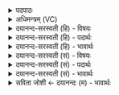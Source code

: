 <details><summary>पदपाठः</summary>

रा॒ये। नु। यम्। ज॒ज्ञतुः॑। रोद॑सी॒ इति॒ रोद॑सी। इ॒मे इती॒मे। रा॒ये। दे॒वी। धि॒षणा॑। धा॒ति॒। दे॒वम्। अध॑। वा॒युम्। नि॒युत॒ इति॑ नि॒ऽयुतः॑। स॒श्च॒त॒। स्वाः। उ॒त। श्वे॒तम्। वसु॑धिति॒मिति॒ वसु॑ऽधितिम्। नि॒रे॒के। २४।
</details>

<details><summary>अधिमन्त्रम् (VC)</summary>

- वायुर्देवता
- वसिष्ठ ऋषिः
- त्रिष्टुप्
- धैवतः
</details>

<details><summary>दयानन्द-सरस्वती (हि) - विषयः</summary>

फिर मनुष्यों को क्या करना चाहिये, इस विषय को अगले मन्त्र में कहा है ॥
</details>

<details><summary>दयानन्द-सरस्वती (हि) - पदार्थः</summary>

पदार्थान्वयभाषाः -  हे मनुष्यो ! (इमे) ये (रोदसी) आकाश, भूमि (राये) धन के अर्थ (यम्) जिसको (जज्ञतुः) उत्पन्न करें (देवी) उत्तम गुणवाली (धिषणा) बुद्धि के समान वर्त्तमान स्त्री जिस (देवम्) उत्तम पति को (राये) धन के लिये (नु) शीघ्र (धाति) धारण करती है। (अध) इस के अनन्तर (निरेके) निश्शङ्क स्थान में (स्वाः) अपने सम्बन्धी (नियुतः) निश्चय कर मिलाने वा पृथक् करनेवाले जन (श्वेतम्) वृद्ध (उत) और (वसुधितिम्) पृथिव्यादि वसुओं के धारण के हेतु (वायुम्) वायु को (सश्चत) प्राप्त होते हैं, उस को तुम लोग जानो ॥२४ ॥
</details>

<details><summary>दयानन्द-सरस्वती (हि) - भावार्थः</summary>

भावार्थभाषाः -  इस मन्त्र में वाचकलुप्तोपमालङ्कार है। हे मनुष्यो ! आप लोग बल आदि गुणों से युक्त सब के धारण करनेवाले वायु को जान के धन और बुद्धि को बढ़ावें। जो एकान्त में स्थित हो के इस प्राण के द्वारा अपने स्वरूप और परमात्मा को जानना चाहें तो इन दोनों आत्माओं का साक्षात्कार होता है ॥२४ ॥
</details>

<details><summary>दयानन्द-सरस्वती (सं) - विषयः</summary>

पुनर्मनुष्यैः किं कार्यमित्याह ॥
</details>

<details><summary>दयानन्द-सरस्वती (सं) - पदार्थः</summary>

पदार्थान्वयभाषाः -  हे मनुष्या ! इमे रोदसी राये यं जज्ञतुर्देवी धिषणा यं देवं राये नु धाति। अध निरेके स्वा नियुतः श्वेतमुत वसुधितिं वायुं सश्चत, तं यूयं विजानीत ॥२४ ॥
</details>

<details><summary>दयानन्द-सरस्वती (सं) - भावार्थः</summary>

भावार्थभाषाः -  अत्र वाचकलुप्तोपमालङ्कारः। हे मनुष्या ! भवन्तो बलादिगुणयुक्तं सर्वस्य धर्त्तारं वायुं विज्ञाय धनप्रज्ञे वर्धयन्तु, यद्येकान्ते स्थित्वाऽस्य प्राणस्य द्वारा स्वात्मानं परमात्मानं च ज्ञातुमिच्छेयुस्तर्ह्यनयोः साक्षात्कारो भवति ॥२४ ॥
</details>

<details><summary>सविता जोशी ← दयानन्दः (म) - भावार्थः</summary>

भावार्थभाषाः -  या मंत्रात वाचकलुप्तोपमालंकार आहे. हे माणसांनो ! बलांनीयुक्त व सर्वांनी धारण करणाऱ्या वायूला जाणून धन व बुद्धी वाढवा. जे एकांतात बसून निश्चय करतात व प्राणाद्वारे आपले स्वरूप व परमेश्वराचे स्वरूप यांना जाणू इच्छितात त्यांना आत्मा व परमात्मा या दोघांचाही साक्षात्कार होतो.
</details>
